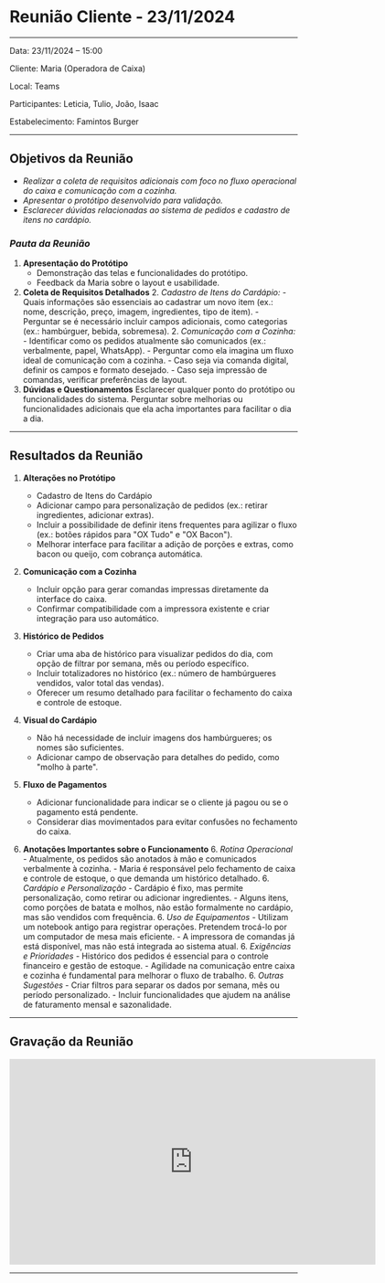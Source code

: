 # Reunião Cliente - 23/11/2024

___________________________________________________________________________________

Data: 23/11/2024 – 15:00

Cliente: Maria (Operadora de Caixa)

Local: Teams

Participantes: Leticia, Tulio, João, Isaac

Estabelecimento: Famintos Burger
___________________________________________________________________________________

## Objetivos da Reunião
- *Realizar a coleta de requisitos adicionais com foco no fluxo operacional do caixa e comunicação com a cozinha.*
- *Apresentar o protótipo desenvolvido para validação.*
- *Esclarecer dúvidas relacionadas ao sistema de pedidos e cadastro de itens no cardápio.*

### *Pauta da Reunião*
1. **Apresentação do Protótipo**
    - Demonstração das telas e funcionalidades do protótipo.
    - Feedback da Maria sobre o layout e usabilidade.
2. **Coleta de Requisitos Detalhados**
    2. *Cadastro de Itens do Cardápio:*
        - Quais informações são essenciais ao cadastrar um novo item (ex.: nome, descrição, preço, imagem, ingredientes, tipo de item).
        - Perguntar se é necessário incluir campos adicionais, como categorias (ex.: hambúrguer, bebida, sobremesa).
    2. *Comunicação com a Cozinha:*
        - Identificar como os pedidos atualmente são comunicados (ex.: verbalmente, papel, WhatsApp).
        - Perguntar como ela imagina um fluxo ideal de comunicação com a cozinha.
        - Caso seja via comanda digital, definir os campos e formato desejado.
        - Caso seja impressão de comandas, verificar preferências de layout.
3. **Dúvidas e Questionamentos**
Esclarecer qualquer ponto do protótipo ou funcionalidades do sistema.
Perguntar sobre melhorias ou funcionalidades adicionais que ela acha importantes para facilitar o dia a dia.

___________________________________________________________________________________

## Resultados da Reunião

1. **Alterações no Protótipo**
    - Cadastro de Itens do Cardápio
    - Adicionar campo para personalização de pedidos (ex.: retirar ingredientes, adicionar extras).
    - Incluir a possibilidade de definir itens frequentes para agilizar o fluxo (ex.: botões rápidos para "OX Tudo" e "OX Bacon").
    - Melhorar interface para facilitar a adição de porções e extras, como bacon ou queijo, com cobrança automática.

2. **Comunicação com a Cozinha**
    - Incluir opção para gerar comandas impressas diretamente da interface do caixa.
    - Confirmar compatibilidade com a impressora existente e criar integração para uso automático.

3. **Histórico de Pedidos**
    - Criar uma aba de histórico para visualizar pedidos do dia, com opção de filtrar por semana, mês ou período específico.
    - Incluir totalizadores no histórico (ex.: número de hambúrgueres vendidos, valor total das vendas).
    - Oferecer um resumo detalhado para facilitar o fechamento do caixa e controle de estoque.

4. **Visual do Cardápio**
    - Não há necessidade de incluir imagens dos hambúrgueres; os nomes são suficientes.
    - Adicionar campo de observação para detalhes do pedido, como "molho à parte".

5. **Fluxo de Pagamentos**
    - Adicionar funcionalidade para indicar se o cliente já pagou ou se o pagamento está pendente.
    - Considerar dias movimentados para evitar confusões no fechamento do caixa.

6. **Anotações Importantes sobre o Funcionamento**
    6. *Rotina Operacional*
        - Atualmente, os pedidos são anotados à mão e comunicados verbalmente à cozinha.
        - Maria é responsável pelo fechamento de caixa e controle de estoque, o que demanda um histórico detalhado.
    6. *Cardápio e Personalização*
        - Cardápio é fixo, mas permite personalização, como retirar ou adicionar ingredientes.
        - Alguns itens, como porções de batata e molhos, não estão formalmente no cardápio, mas são vendidos com frequência.
    6. *Uso de Equipamentos*
        - Utilizam um notebook antigo para registrar operações. Pretendem trocá-lo por um computador de mesa mais eficiente.
        - A impressora de comandas já está disponível, mas não está integrada ao sistema atual.
    6. *Exigências e Prioridades*
        - Histórico dos pedidos é essencial para o controle financeiro e gestão de estoque.
        - Agilidade na comunicação entre caixa e cozinha é fundamental para melhorar o fluxo de trabalho.
    6. *Outras Sugestões*
        - Criar filtros para separar os dados por semana, mês ou período personalizado.
        - Incluir funcionalidades que ajudem na análise de faturamento mensal e sazonalidade.

___________________________________________________________________________________

## Gravação da Reunião

<iframe src="https://unbbr-my.sharepoint.com/personal/202016702_aluno_unb_br/_layouts/15/embed.aspx?UniqueId=e183b349-08e6-46b5-be10-067068fe9fcb&embed=%7B%22ust%22%3Atrue%2C%22hv%22%3A%22CopyEmbedCode%22%7D&referrer=StreamWebApp&referrerScenario=EmbedDialog.Create" width="640" height="360" frameborder="0" scrolling="no" allowfullscreen title="Reunião com a Maria Famintos Burger-20241123_151242-Gravação de Reunião.mp4"></iframe>

___________________________________________________________________________________